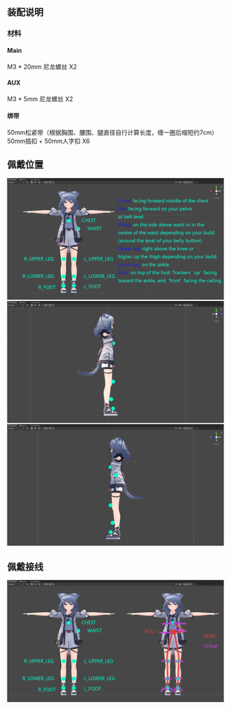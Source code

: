 ## 装配说明
### 材料
#### Main
M3 * 20mm 尼龙螺丝 X2  
#### AUX
M3 * 5mm 尼龙螺丝 X2  
#### 绑带
50mm松紧带（根据胸围、腰围、腿直径自行计算长度，缠一圈后缩短约7cm）  
50mm插扣 + 50mm人字扣 X6  

## 佩戴位置  
![佩戴位置](/PICS/Mounting.png)
![佩戴位置L](/PICS/Mounting-L.png)
![佩戴位置R](/PICS/Mounting-R.png)

## 佩戴接线  
![佩戴接线](/PICS/Mounting-Wiring.png)  
